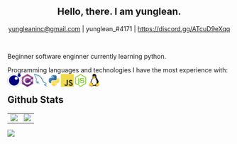 <div align="center">

<h2>Hello, there. I am yunglean.</h2>

yungleaninc@gmail.com | yunglean_#4171 |
https://discord.gg/ATcuD9eXqq
</div>

<br/>

Beginner software enginner currently learning python.

Programming languages and technologies I have the most experience with:
<br><img align="left" alt="Lua" width="30px" src="https://raw.githubusercontent.com/devicons/devicon/1119b9f84c0290e0f0b38982099a2bd027a48bf1/icons/lua/lua-plain.svg"/>
<img align="left" alt="C#" width="30px" src="https://raw.githubusercontent.com/devicons/devicon/1119b9f84c0290e0f0b38982099a2bd027a48bf1/icons/csharp/csharp-original.svg"/>
<img align="left" alt="MySQL" width="30px" src="https://github.com/devicons/devicon/blob/master/icons/mysql/mysql-original.svg"/>
<img align="left" alt="Python" width="30px" src="https://github.com/devicons/devicon/blob/master/icons/python/python-original.svg"/>
<img align="left" alt="Javascript" width="30px" src="https://github.com/devicons/devicon/blob/master/icons/javascript/javascript-original.svg"/>
<img align="left" alt="nodejs" width="30px" src="https://github.com/devicons/devicon/blob/master/icons/nodejs/nodejs-original.svg"/>
<img align="left" alt="Linux" width="30px" src="https://raw.githubusercontent.com/devicons/devicon/1119b9f84c0290e0f0b38982099a2bd027a48bf1/icons/linux/linux-original.svg"/><br>

## Github Stats

<table><tr><td valign="top" width="50%">

<img src="https://github-readme-stats.vercel.app/api?username=yunglean4171&show_icons=true&count_private=true&hide_border=true" align="left" style="width: 100%" />

</td><td valign="top" width="50%">

<img src="https://github-readme-stats.vercel.app/api/top-langs/?username=yunglean4171&hide_border=true&layout=compact&hide=rescript" align="left" style="width: 100%" />

</td></tr></table>

![](https://komarev.com/ghpvc/?username=yunglean4171&style=plastic)
